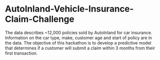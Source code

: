 # AutoInland-Vehicle-Insurance-Claim-Challenge
The data describes ~12,000 policies sold by AutoInland for car insurance. Information on the car type, make, customer age and start of policy are in the data.  The objective of this hackathon is to develop a predictive model that determines if a customer will submit a claim within 3 months from their first transaction.
